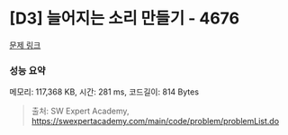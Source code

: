 # [D3] 늘어지는 소리 만들기 - 4676 

[문제 링크](https://swexpertacademy.com/main/code/problem/problemDetail.do?contestProbId=AWRKWITqfvIDFAV8) 

### 성능 요약

메모리: 117,368 KB, 시간: 281 ms, 코드길이: 814 Bytes



> 출처: SW Expert Academy, https://swexpertacademy.com/main/code/problem/problemList.do